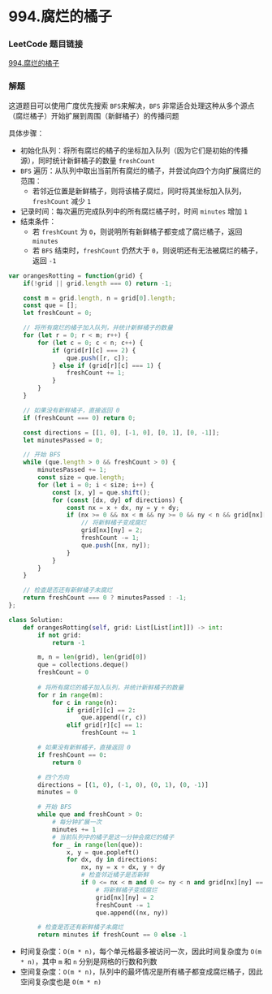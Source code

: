# 994.腐烂的橘子

### LeetCode 题目链接

[994.腐烂的橘子](https://leetcode.cn/problems/k-closest-points-to-origin/)

### 解题

这道题目可以使用广度优先搜索 `BFS`来解决，`BFS` 非常适合处理这种从多个源点（腐烂橘子）开始扩展到周围（新鲜橘子）的传播问题

具体步骤：
- 初始化队列：将所有腐烂的橘子的坐标加入队列（因为它们是初始的传播源），同时统计新鲜橘子的数量 `freshCount`
- `BFS` 遍历：从队列中取出当前所有腐烂的橘子，并尝试向四个方向扩展腐烂的范围：
  - 若邻近位置是新鲜橘子，则将该橘子腐烂，同时将其坐标加入队列，`freshCount` 减少 `1`
- 记录时间：每次遍历完成队列中的所有腐烂橘子时，时间 `minutes` 增加 `1`
- 结束条件：
  - 若 `freshCount` 为 `0`，则说明所有新鲜橘子都变成了腐烂橘子，返回 `minutes`
  - 若 `BFS` 结束时，`freshCount` 仍然大于 `0`，则说明还有无法被腐烂的橘子，返回 `-1`

```js
var orangesRotting = function(grid) {
    if(!grid || grid.length === 0) return -1;

    const m = grid.length, n = grid[0].length;
    const que = [];
    let freshCount = 0;

    // 将所有腐烂的橘子加入队列，并统计新鲜橘子的数量
    for (let r = 0; r < m; r++) {
        for (let c = 0; c < n; c++) {
            if (grid[r][c] === 2) {
                que.push([r, c]);
            } else if (grid[r][c] === 1) {
                freshCount += 1;
            }
        }
    }

    // 如果没有新鲜橘子，直接返回 0
    if (freshCount === 0) return 0;

    const directions = [[1, 0], [-1, 0], [0, 1], [0, -1]];
    let minutesPassed = 0;

    // 开始 BFS
    while (que.length > 0 && freshCount > 0) {
        minutesPassed += 1;
        const size = que.length;
        for (let i = 0; i < size; i++) {
            const [x, y] = que.shift();
            for (const [dx, dy] of directions) {
                const nx = x + dx, ny = y + dy;
                if (nx >= 0 && nx < m && ny >= 0 && ny < n && grid[nx][ny] === 1) {
                    // 将新鲜橘子变成腐烂
                    grid[nx][ny] = 2;
                    freshCount -= 1;
                    que.push([nx, ny]);
                }
            }
        }
    }

    // 检查是否还有新鲜橘子未腐烂
    return freshCount === 0 ? minutesPassed : -1;
};
```
```python
class Solution:
    def orangesRotting(self, grid: List[List[int]]) -> int:
        if not grid:
            return -1

        m, n = len(grid), len(grid[0])
        que = collections.deque()
        freshCount = 0
        
        # 将所有腐烂的橘子加入队列，并统计新鲜橘子的数量
        for r in range(m):
            for c in range(n):
                if grid[r][c] == 2:
                    que.append((r, c))
                elif grid[r][c] == 1:
                    freshCount += 1

        # 如果没有新鲜橘子，直接返回 0
        if freshCount == 0:
            return 0

        # 四个方向
        directions = [(1, 0), (-1, 0), (0, 1), (0, -1)]
        minutes = 0

        # 开始 BFS
        while que and freshCount > 0:
            # 每分钟扩展一次
            minutes += 1
            # 当前队列中的橘子是这一分钟会腐烂的橘子
            for _ in range(len(que)):
                x, y = que.popleft()
                for dx, dy in directions:
                    nx, ny = x + dx, y + dy
                    # 检查邻近橘子是否新鲜
                    if 0 <= nx < m and 0 <= ny < n and grid[nx][ny] == 1:
                        # 将新鲜橘子变成腐烂
                        grid[nx][ny] = 2
                        freshCount -= 1
                        que.append((nx, ny))

        # 检查是否还有新鲜橘子未腐烂
        return minutes if freshCount == 0 else -1
```
- 时间复杂度：`O(m * n)`，每个单元格最多被访问一次，因此时间复杂度为 `O(m * n)`，其中 `m` 和 `n` 分别是网格的行数和列数
- 空间复杂度：`O(m * n)`，队列中的最坏情况是所有橘子都变成腐烂橘子，因此空间复杂度也是 `O(m * n)`